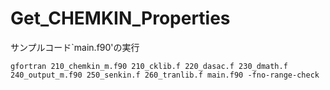 # Get_CHEMKIN_Properties

サンプルコード`main.f90'の実行
```
gfortran 210_chemkin_m.f90 210_cklib.f 220_dasac.f 230_dmath.f 240_output_m.f90 250_senkin.f 260_tranlib.f main.f90 -fno-range-check
```